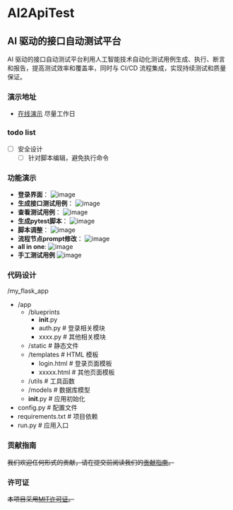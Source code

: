 # AI2ApiTest

## AI 驱动的接口自动测试平台

AI 驱动的接口自动测试平台利用人工智能技术自动化测试用例生成、执行、断言和报告，提高测试效率和覆盖率，同时与 CI/CD 流程集成，实现持续测试和质量保证。

### 演示地址
- [在线演示](http://134.175.222.87:5006)      尽量工作日

### todo list
- [ ] 安全设计
  - [ ] 针对脚本编辑，避免执行命令

### 功能演示
- **登录界面**：
  ![image](https://github.com/user-attachments/assets/8d3c4a2d-25aa-48e0-9630-9b4ebf37c0cd)
- **生成接口测试用例**：
  ![image](https://github.com/user-attachments/assets/ffa84a8b-bdcd-497e-9dd9-29dd1c4ed564)
- **查看测试用例**：
  ![image](https://github.com/user-attachments/assets/3a7aaabe-9f87-47fb-8921-3460bb3733e3)
- **生成pytest脚本**：
  ![image](https://github.com/user-attachments/assets/cfd22216-3b77-4bda-bb26-14f3c9aaed09)
- **脚本调整**：
  ![image](https://github.com/user-attachments/assets/8682ec26-a73c-4e80-bd48-5ba80330f6e1)
- **流程节点prompt修改**：
  ![image](https://github.com/user-attachments/assets/28865536-610f-4344-b91e-b2b4e201f4ef)
- **all in one**:
  ![image](https://github.com/user-attachments/assets/766c84a0-adb4-47da-9347-38f64d2be42e)
- **手工测试用例**
  ![image](https://github.com/user-attachments/assets/0e1afe70-82f0-47bb-988e-0b2da8e1e8d9)

### 代码设计
/my_flask_app
- /app
  - /blueprints
    - __init__.py
    - auth.py        # 登录相关模块
    - xxxx.py        # 其他相关模块
  - /static            # 静态文件
  - /templates         # HTML 模板
    - login.html     # 登录页面模板
    - xxxxx.html     # 其他页面模板
  - /utils             # 工具函数
  - /models            # 数据库模型
  - __init__.py        # 应用初始化
- config.py              # 配置文件
- requirements.txt       # 项目依赖
- run.py                 # 应用入口
### 贡献指南
~~我们欢迎任何形式的贡献，请在提交前阅读我们的[贡献指南](CONTRIBUTING.md)。~~

### 许可证
~~本项目采用[MIT许可证](LICENSE.TXT)。~~
